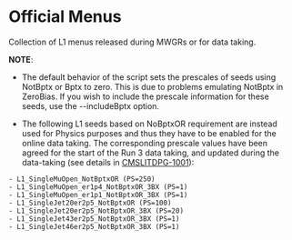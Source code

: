 # Official Menus

Collection of L1 menus released during MWGRs or for data taking.

**NOTE**: 
- The default behavior of the script sets the prescales of seeds using NotBptx or Bptx to zero. This is due to problems emulating NotBptx in ZeroBias. If you wish to include the prescale information for these seeds, use the --includeBptx option.

- The following L1 seeds based on NoBptxOR requirement are instead used for Physics purposes and thus they have to be enabled for the online data taking. The corresponding prescale values have been agreed for the start of the Run 3 data taking, and updated during the data-taking (see details in [CMSLITDPG-1001](https://its.cern.ch/jira/browse/CMSLITDPG-1001)):
```
- L1_SingleMuOpen_NotBptxOR (PS=250)
- L1_SingleMuOpen_er1p4_NotBptxOR_3BX (PS=1)
- L1_SingleMuOpen_er1p1_NotBptxOR_3BX (PS=1)
- L1_SingleJet20er2p5_NotBptxOR (PS=100)
- L1_SingleJet20er2p5_NotBptxOR_3BX (PS=20)
- L1_SingleJet43er2p5_NotBptxOR_3BX (PS=1)
- L1_SingleJet46er2p5_NotBptxOR_3BX (PS=1)
```
